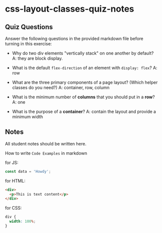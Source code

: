 # css-layout-classes-quiz-notes

## Quiz Questions

Answer the following questions in the provided markdown file before turning in this exercise:

- Why do two div elements "vertically stack" on one another by default?
  A: they are block display.

- What is the default `flex-direction` of an element with `display: flex`?
  A: row
- What are the three primary components of a page layout? (Which helper classes do you need?)
  A: container, row, column
- What is the minimum number of **columns** that you should put in a **row**?
  A: one
- What is the purpose of a **container**?
  A: contain the layout and provide a minimum width

## Notes

All student notes should be written here.

How to write `Code Examples` in markdown

for JS:

```javascript
const data = 'Howdy';
```

for HTML:

```html
<div>
  <p>This is text content</p>
</div>
```

for CSS:

```css
div {
  width: 100%;
}
```
